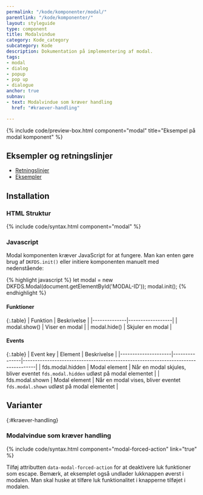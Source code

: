 ```yaml
---
permalink: "/kode/komponenter/modal/"
parentlink: "/kode/komponenter/"
layout: styleguide
type: component
title: Modalvindue
category: Kode_category
subcategory: Kode
description: Dokumentation på implementering af modal.
tags:
- modal
- dialog
- popup
- pop up
- dialogue
anchor: true
subnav:
- text: Modalvindue som kræver handling
  href: "#kraever-handling"

---
```

{% include code/preview-box.html component="modal" title="Eksempel på modal komponent" %}

## Eksempler og retningslinjer
<ul class="nobullet-list">
    <li><a href="/komponenter/modal/#retningslinjer">Retningslinjer</a></li>
    <li><a href="/komponenter/modal/">Eksempler</a></li>
</ul>

## Installation

### HTML Struktur

{% include code/syntax.html component="modal" %}

### Javascript
Modal komponenten kræver JavaScript for at fungere. Man kan enten gøre brug af `DKFDS.init()` eller initiere komponenten manuelt med nedenstående:

{% highlight javascript %}
let modal = new DKFDS.Modal(document.getElementById('MODAL-ID'));
modal.init();
{% endhighlight %}

#### Funktioner

{:.table}
| Funktion     | Beskrivelse      |
|--------------|------------------|
| modal.show() | Viser en modal   |
| modal.hide() | Skjuler en modal |

#### Events

{:.table}
| Event key           | Element       | Beskrivelse                                                                       |
|---------------------|---------------|-----------------------------------------------------------------------------------|
| fds.modal.hidden    | Modal element | Når en modal skjules, bliver eventet `fds.modal.hidden` udløst på modal elementet |
| fds.modal.shown     | Modal element | Når en modal vises, bliver eventet `fds.modal.shown` udløst på modal elementet    |

## Varianter

{:#kraever-handling}
### Modalvindue som kræver handling

{% include code/syntax.html component="modal-forced-action" link="true" %}

Tilføj attributten `data-modal-forced-action` for at deaktivere luk funktioner som escape. Bemærk, at eksemplet også undlader lukknappen øverst i modalen. Man skal huske at tilføre luk funktionalitet i knapperne tilføjet i modalen.